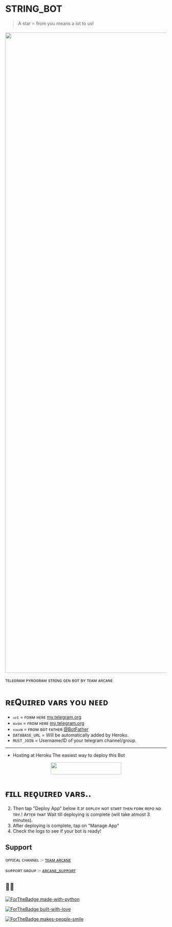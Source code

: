 # STRING_BOT


> A star ⭐ from you means a lot to us!

<p align="center"><a href="https://www.github.com/II_ZEUS_XD_II"><img src="https://telegra.ph/file/6730a96b6d07f36e69ef3.jpg" width="2000"></a></p>




ᴛᴇʟᴇɢʀᴀᴍ ᴘʏʀᴏɢʀᴀᴍ sᴛʀɪɴɢ ɢᴇɴ ʙᴏᴛ ʙʏ ᴛᴇᴀᴍ ᴀʀᴄᴀɴᴇ

# ʀᴇQᴜɪʀᴇᴅ ᴠᴀʀꜱ ʏᴏᴜ ɴᴇᴇᴅ
- `ᴀᴘɪ` = ғᴏʀᴍ ʜᴇʀᴇ [my.telegram.org](https://my.telegram.org/auth) 
- `ʜᴀsʜ` = ғʀᴏᴍ ʜᴇʀᴇ [my.telegram.org](https://my.telegram.org/auth)
- `ᴛᴏᴋᴇɴ` = ғʀᴏᴍ ʙᴏᴛ ғᴀᴛʜᴇʀ [@BotFather](https://t.me/BotFather)
- `DATABASE_URL` = Will be automatically added by Heroku.
- `MUST_JOIN` = Username/ID of your telegram channel/group.

___________________________________


- Hosting at Heroku
The easiest way to deploy this Bot
<p align="center"><a href="https://heroku.com/deploy?template=https://github.com/TeamjinxTG/JINX_STRING_BOT"> <img src="https://img.shields.io/badge/Deploy%20To%20Heroku-black?style=for-the-badge&logo=heroku" width="220" height="38.45"/></a></p>


# ғɪʟʟ ʀᴇǫᴜɪʀᴇᴅ ᴠᴀʀs..
2. Then tap "Deploy App" below it.ɪғ ᴅᴇᴘʟᴏʏ ɴᴏᴛ sᴛᴀʀᴛ ᴛʜᴇɴ ғᴏʀᴋ ʀᴇᴘᴏ ɴᴅ ᴛʀʏ.! Aғᴛᴇʀ ᴛʜᴀᴛ Wait till deploying is complete (will take atmost 3 minutes).
3. After deploying is complete, tap on "Manage App"
4. Check the logs to see if your bot is ready!

## Support

ᴏғғɪᴄᴀʟ ᴄʜᴀɴɴᴇʟ :- [ᴛᴇᴀᴍ ᴀʀᴄᴀɴᴇ](https://t.me/Arcane_bots)

sᴜᴘᴘᴏʀᴛ ɢʀᴏᴜᴘ :- [ᴀʀᴄᴀɴᴇ_sᴜᴘᴘᴏʀᴛ](https://t.me/Arcane_support)

## 🙂🥀


[![ForTheBadge made-with-python](http://ForTheBadge.com/images/badges/made-with-python.svg)](https://www.python.org/)

[![ForTheBadge built-with-love](http://ForTheBadge.com/images/badges/built-with-love.svg)](https://github.com/TeamjinxTG/JINX_STRING_BOT) 

[![ForTheBadge makes-people-smile](http://ForTheBadge.com/images/badges/makes-people-smile.svg)](https://github.com/TeamjinxTG/JINX_STRING_BOT)



